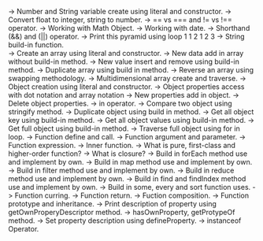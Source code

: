 
-> Number and String variable create using literal and constructor.
-> Convert float to integer, string to number.
-> == vs === and != vs !== operator.
-> Working with Math Object.
-> Working with date.
-> Shorthand (&&) and (||) operator.
-> Print this pyramid using loop
   1 
   1 2 
   1 2 3
-> String build-in function.    
-> Create an array using literal and constructor.
-> New data add in array without build-in method.
-> New value insert and remove using build-in method.
-> Duplicate array using build in method.
-> Reverse an array using swapping methodology. 
-> Multidimensional array create and traverse. 
-> Object creation using literal and constructor.
-> Object properties access with dot notation and array notation
-> New properties add in object. 
-> Delete object properties.
-> in operator.
-> Compare two object using stringify method.
-> Duplicate object using build in method.
-> Get all object key using build-in method.
-> Get all object values using build-in method.
-> Get full object using build-in method.
-> Traverse full object using for in loop.
-> Function define and call.
-> Function argument and parameter.
-> Function expression.
-> Inner function.
-> What is pure, first-class and higher-order function?
-> What is closure?
-> Build in forEach method use and implement by own.
-> Build in map method use and implement by own.
-> Build in filter method use and implement by own.
-> Build in reduce method use and implement by own.
-> Build in find and findIndex method use and implement by own.
-> Build in some, every and sort function uses.
-> Function curring.
-> Function return. 
-> Fuction composition. 
-> Function prototype and inheritance.
-> Print description of property using getOwnProperyDescriptor method.
-> hasOwnProperty, getProtypeOf method.
-> Set property description using defineProperty.
-> instanceof Operator.
